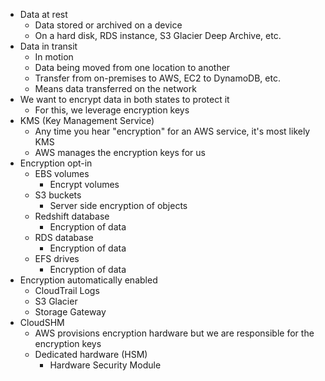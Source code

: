 - Data at rest
	- Data stored or archived on a device
	- On a hard disk, RDS instance, S3 Glacier Deep Archive, etc.
- Data in transit
	- In motion
	- Data being moved from one location to another
	- Transfer from on-premises to AWS, EC2 to DynamoDB, etc.
	- Means data transferred on the network
- We want to encrypt data in both states to protect it
	- For this, we leverage encryption keys
- KMS (Key Management Service)
	- Any time you hear "encryption" for an AWS service, it's most likely KMS
	- AWS manages the encryption keys for us
- Encryption opt-in
	- EBS volumes
		- Encrypt volumes
	- S3 buckets
		- Server side encryption of objects
	- Redshift database
		- Encryption of data
	- RDS database
		- Encryption of data
	- EFS drives
		- Encryption of data
- Encryption automatically enabled
	- CloudTrail Logs
	- S3 Glacier
	- Storage Gateway
- CloudSHM
	- AWS provisions encryption hardware but we are responsible for the encryption keys
	- Dedicated hardware (HSM)
		- Hardware Security Module